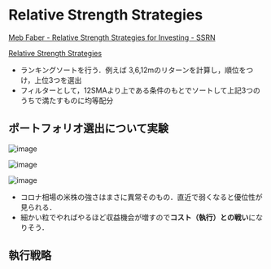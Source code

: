 # Relative Strength Strategies

[Meb Faber - Relative Strength Strategies for Investing - SSRN](https://papers.ssrn.com/sol3/papers.cfm?abstract_id=1585517)

[Relative Strength Strategies](https://colab.research.google.com/drive/1mKpapSlPBgDx5AKc2cjCexB4AbJKAnZU?hl=ja#scrollTo=GtXFRIGUtGjc)

* ランキングソートを行う．例えば 3,6,12mのリターンを計算し，順位をつけ，上位3つを選出
* フィルターとして，12SMAより上である条件のもとでソートして上記3つのうちで満たすものに均等配分

## ポートフォリオ選出について実験

![image](https://user-images.githubusercontent.com/102901806/166391106-f3a07a01-23d5-4304-9344-71c90bc67bb6.png)

![image](https://user-images.githubusercontent.com/102901806/166391115-d2f27ea7-9caa-47a9-afc3-7c633e1b7a1b.png)


![image](https://user-images.githubusercontent.com/102901806/166391163-f1f9cba5-fc2e-4431-ad70-40be5c2969ba.png)

* コロナ相場の米株の強さはまさに異常そのもの．直近で弱くなると優位性が見られる．
* 細かい粒でやればやるほど収益機会が増すので**コスト（執行）との戦い**になりそう．

## 執行戦略
